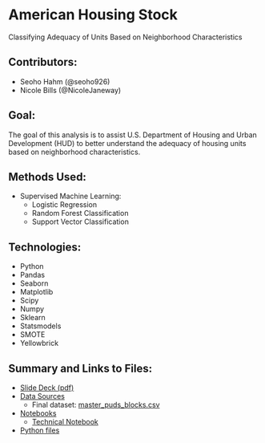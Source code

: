 
# American Housing Stock
Classifying Adequacy of Units Based on Neighborhood Characteristics

Contributors:
 - 
* Seoho Hahm (@seoho926)
* Nicole Bills (@NicoleJaneway)

Goal:
 - 
The goal of this analysis is to assist U.S. Department of Housing and Urban Development (HUD) to better understand the adequacy of housing units based on neighborhood characteristics.
 
Methods Used:
 -
* Supervised Machine Learning:
  * Logistic Regression
  * Random Forest Classification
  * Support Vector Classification

Technologies:
 -
  * Python
  * Pandas
  * Seaborn
  * Matplotlib
  * Scipy
  * Numpy
  * Sklearn
  * Statsmodels
  * SMOTE
  * Yellowbrick
 
Summary and Links to Files:
 - 
 - <a href='https://github.com/NicoleJaneway/dc_eviction_regression/blob/master/slide_deck.pdf'>Slide Deck (pdf)</a>
 - <a href='https://github.com/NicoleJaneway/dc_eviction_regression/tree/master/data'>Data Sources</a>
    - Final dataset: <a href = 'https://github.com/NicoleJaneway/dc_eviction_regression/blob/master/data/final_datasets/master_puds_blocks.csv'>master_puds_blocks.csv</a>
 - <a href = 'https://github.com/NicoleJaneway/dc_eviction_regression/tree/master/notebooks'>Notebooks</a>
    - <a href = 'https://github.com/NicoleJaneway/dc_eviction_regression/blob/master/technical_notebook.ipynb'>Technical Notebook</a>
 - <a href='https://github.com/NicoleJaneway/dc_eviction_regression/tree/master/python_files'>Python files</a>
